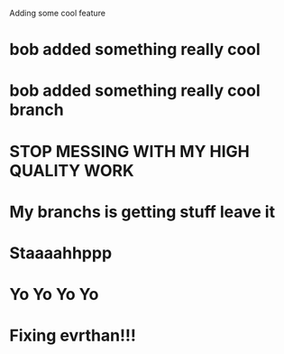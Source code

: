 Adding some cool feature
# bob added something really cool
# bob added something really cool branch
# STOP MESSING WITH MY HIGH QUALITY WORK
# My branchs is getting stuff leave it
# Staaaahhppp
# Yo Yo Yo Yo
# Fixing evrthan!!!
